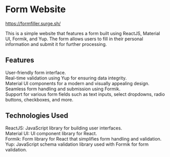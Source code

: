 # Form Website

https://formfiller.surge.sh/<br/>

This is a simple website that features a form built using ReactJS, Material UI, Formik, and Yup. The form allows users to fill in their personal information and submit it for further processing.

## Features

User-friendly form interface.<br/>
Real-time validation using Yup for ensuring data integrity.<br/>
Material UI components for a modern and visually appealing design.<br/>
Seamless form handling and submission using Formik.<br/>
Support for various form fields such as text inputs, select dropdowns, radio buttons, checkboxes, and more.

## Technologies Used

ReactJS: JavaScript library for building user interfaces.<br/>
Material UI: UI component library for React.<br/>
Formik: Form library for React that simplifies form handling and validation.<br/>
Yup: JavaScript schema validation library used with Formik for form validation.<br/>
